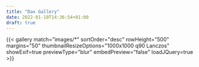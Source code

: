 ```yaml
---
title: "Dax Gallery"
date: 2022-01-10T14:36:54+01:00
draft: true
---
```


{{< gallery match="images/*" sortOrder="desc" rowHeight="500" margins="50" thumbnailResizeOptions="1000x1000 q90 Lanczos" showExif=true previewType="blur" embedPreview="false" loadJQuery=true >}}
